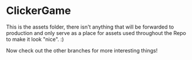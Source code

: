 # ClickerGame
This is the assets folder, there isn't anything that will be forwarded to production and only serve as a place for assets used throughout the Repo to make it look "nice". :)

Now check out the other branches for more interesting things!
